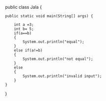 public class Jala {

	public static void main(String[] args) {
		
		int a =3;
		int b= 5;
		if(a==b)
		{
			System.out.println("equal");
		}
		else if(a!=b)
		{
			System.out.println("not equal");
		}
		else
		{
			System.out.println("invalid input");
		}
	}

}
